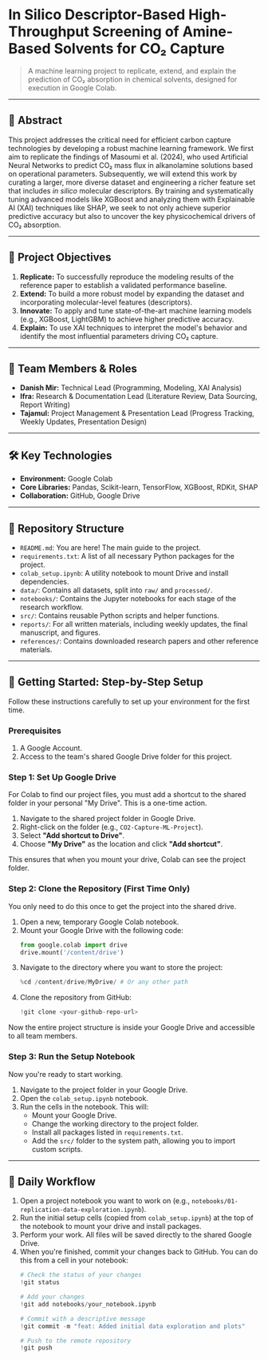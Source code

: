 # In Silico Descriptor-Based High-Throughput Screening of Amine-Based Solvents for CO₂ Capture

> A machine learning project to replicate, extend, and explain the prediction of CO₂ absorption in chemical solvents, designed for execution in Google Colab.

---

## 📝 Abstract

This project addresses the critical need for efficient carbon capture technologies by developing a robust machine learning framework. We first aim to replicate the findings of Masoumi et al. (2024), who used Artificial Neural Networks to predict CO₂ mass flux in alkanolamine solutions based on operational parameters. Subsequently, we will extend this work by curating a larger, more diverse dataset and engineering a richer feature set that includes *in silico* molecular descriptors. By training and systematically tuning advanced models like XGBoost and analyzing them with Explainable AI (XAI) techniques like SHAP, we seek to not only achieve superior predictive accuracy but also to uncover the key physicochemical drivers of CO₂ absorption.

---

## 🎯 Project Objectives

1.  **Replicate:** To successfully reproduce the modeling results of the reference paper to establish a validated performance baseline.
2.  **Extend:** To build a more robust model by expanding the dataset and incorporating molecular-level features (descriptors).
3.  **Innovate:** To apply and tune state-of-the-art machine learning models (e.g., XGBoost, LightGBM) to achieve higher predictive accuracy.
4.  **Explain:** To use XAI techniques to interpret the model's behavior and identify the most influential parameters driving CO₂ capture.

---

## 👥 Team Members & Roles

* **Danish Mir:** Technical Lead (Programming, Modeling, XAI Analysis)
* **Ifra:** Research & Documentation Lead (Literature Review, Data Sourcing, Report Writing)
* **Tajamul:** Project Management & Presentation Lead (Progress Tracking, Weekly Updates, Presentation Design)

---

## 🛠️ Key Technologies

* **Environment:** Google Colab
* **Core Libraries:** Pandas, Scikit-learn, TensorFlow, XGBoost, RDKit, SHAP
* **Collaboration:** GitHub, Google Drive

---

## 📂 Repository Structure

* `README.md`: You are here! The main guide to the project.
* `requirements.txt`: A list of all necessary Python packages for the project.
* `colab_setup.ipynb`: A utility notebook to mount Drive and install dependencies.
* `data/`: Contains all datasets, split into `raw/` and `processed/`.
* `notebooks/`: Contains the Jupyter notebooks for each stage of the research workflow.
* `src/`: Contains reusable Python scripts and helper functions.
* `reports/`: For all written materials, including weekly updates, the final manuscript, and figures.
* `references/`: Contains downloaded research papers and other reference materials.

---

## 🚀 Getting Started: Step-by-Step Setup

Follow these instructions carefully to set up your environment for the first time.

### **Prerequisites**
1.  A Google Account.
2.  Access to the team's shared Google Drive folder for this project.

### **Step 1: Set Up Google Drive**
For Colab to find our project files, you must add a shortcut to the shared folder in your personal "My Drive". This is a one-time action.

1.  Navigate to the shared project folder in Google Drive.
2.  Right-click on the folder (e.g., `CO2-Capture-ML-Project`).
3.  Select **"Add shortcut to Drive"**.
4.  Choose **"My Drive"** as the location and click **"Add shortcut"**.

This ensures that when you mount your drive, Colab can see the project folder.

### **Step 2: Clone the Repository (First Time Only)**
You only need to do this once to get the project into the shared drive.

1.  Open a new, temporary Google Colab notebook.
2.  Mount your Google Drive with the following code:
    ```python
    from google.colab import drive
    drive.mount('/content/drive')
    ```
3.  Navigate to the directory where you want to store the project:
    ```python
    %cd /content/drive/MyDrive/ # Or any other path
    ```
4.  Clone the repository from GitHub:
    ```python
    !git clone <your-github-repo-url>
    ```
Now the entire project structure is inside your Google Drive and accessible to all team members.

### **Step 3: Run the Setup Notebook**
Now you're ready to start working.

1.  Navigate to the project folder in your Google Drive.
2.  Open the `colab_setup.ipynb` notebook.
3.  Run the cells in the notebook. This will:
    * Mount your Google Drive.
    * Change the working directory to the project folder.
    * Install all packages listed in `requirements.txt`.
    * Add the `src/` folder to the system path, allowing you to import custom scripts.

---

## 🔄 Daily Workflow

1.  Open a project notebook you want to work on (e.g., `notebooks/01-replication-data-exploration.ipynb`).
2.  Run the initial setup cells (copied from `colab_setup.ipynb`) at the top of the notebook to mount your drive and install packages.
3.  Perform your work. All files will be saved directly to the shared Google Drive.
4.  When you're finished, commit your changes back to GitHub. You can do this from a cell in your notebook:
    ```python
    # Check the status of your changes
    !git status

    # Add your changes
    !git add notebooks/your_notebook.ipynb

    # Commit with a descriptive message
    !git commit -m "feat: Added initial data exploration and plots"

    # Push to the remote repository
    !git push
    ```